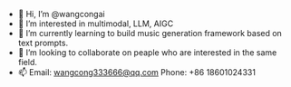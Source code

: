 - 👋 Hi, I’m @wangcongai
- 👀 I’m interested in multimodal, LLM, AIGC
- 🌱 I’m currently learning to build music generation framework based on text prompts.
- 💞️ I’m looking to collaborate on peaple who are interested in the same field.
- 📫 Email: wangcong333666@qq.com  Phone: +86 18601024331

<!---
wangcongai/wangcongai is a ✨ special ✨ repository because its `README.md` (this file) appears on your GitHub profile.
You can click the Preview link to take a look at your changes.
--->
